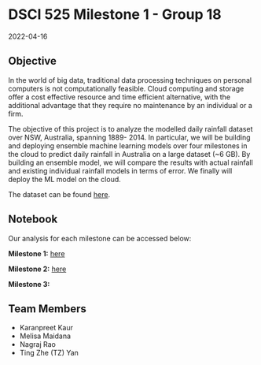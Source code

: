# DSCI 525 Milestone 1 - Group 18
2022-04-16

## Objective
In the world of big data, traditional data processing techniques on personal computers is not computationally feasible. Cloud computing and storage offer a cost effective resource and time efficient alternative, with the additional advantage that they require no maintenance by an individual or a firm. 

The objective of this project is to analyze the modelled daily rainfall dataset over NSW, Australia, spanning 1889- 2014. In particular, we will be building and deploying ensemble machine learning models over four milestones in the cloud to predict daily rainfall in Australia on a large dataset (~6 GB). By building an ensemble model, we will compare the results with actual rainfall and existing individual rainfall models in terms of error. We finally will deploy the ML model on the cloud. 

The dataset can be found [here](https://figshare.com/articles/dataset/Daily_rainfall_over_NSW_Australia/14096681).  

## Notebook
Our analysis for each milestone can be accessed below:

**Milestone 1:** [here](https://github.com/UBC-MDS/dsci_525_group18/blob/main/notebooks/milestone_1.ipynb)

**Milestone 2:** [here](https://github.com/UBC-MDS/dsci_525_group18/blob/main/notebooks/Milestone2.ipynb)

**Milestone 3:** 

## Team Members
* Karanpreet Kaur
* Melisa Maidana 
* Nagraj Rao
* Ting Zhe (TZ) Yan

